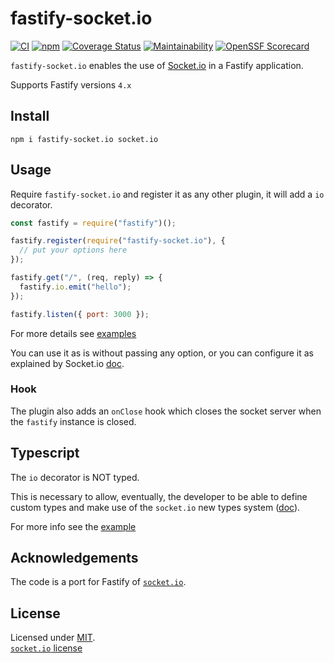 # fastify-socket.io

[![CI](https://github.com/ducktors/fastify-socket.io/actions/workflows/ci.yml/badge.svg)](https://github.com/ducktors/fastify-socket.io/actions/workflows/ci.yml) [![npm](https://img.shields.io/npm/v/fastify-socket.io)](https://www.npmjs.com/package/fastify-socket.io) [![Coverage Status](https://coveralls.io/repos/github/ducktors/fastify-socket.io/badge.svg?branch=master)](https://coveralls.io/github/ducktors/fastify-socket.io?branch=master) [![Maintainability](https://api.codeclimate.com/v1/badges/8415332abe3ff865131d/maintainability)](https://codeclimate.com/github/ducktors/fastify-socket.io/maintainability) [![OpenSSF Scorecard](https://api.securityscorecards.dev/projects/github.com/ducktors/fastify-socket.io/badge)](https://securityscorecards.dev/viewer/?uri=github.com/ducktors/fastify-socket.io)


`fastify-socket.io` enables the use of [Socket.io](https://socket.io/) in a Fastify application.

Supports Fastify versions `4.x`

## Install

```
npm i fastify-socket.io socket.io
```

## Usage

Require `fastify-socket.io` and register it as any other plugin, it will add a `io` decorator.

```js
const fastify = require("fastify")();

fastify.register(require("fastify-socket.io"), {
  // put your options here
});

fastify.get("/", (req, reply) => {
  fastify.io.emit("hello");
});

fastify.listen({ port: 3000 });
```

For more details see [examples](https://github.com/ducktors/fastify-socket.io/tree/master/examples)

You can use it as is without passing any option, or you can configure it as explained by Socket.io [doc](https://socket.io/docs/server-api/).

### Hook

The plugin also adds an `onClose` hook which closes the socket server when the `fastify` instance is closed.

## Typescript

The `io` decorator is NOT typed.

This is necessary to allow, eventually, the developer to be able to define custom types and make use of the `socket.io` new types system ([doc](https://socket.io/docs/v4/typescript/)).

For more info see the [example](https://github.com/ducktors/fastify-socket.io/tree/master/examples)

## Acknowledgements

The code is a port for Fastify of [`socket.io`](https://github.com/socketio/socket.io).

## License

Licensed under [MIT](./LICENSE).<br/>
[`socket.io` license](https://github.com/socketio/socket.io/blob/master/LICENSE)
